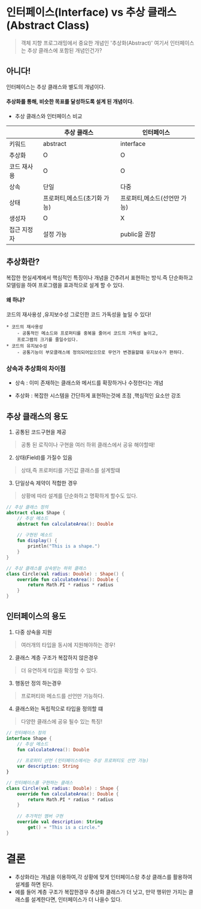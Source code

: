 # 인터페이스(Interface) vs 추상 클래스(Abstract Class)
> 객체 지향 프로그래밍에서 중요한 개념인 '추상화(Abstract)' 여기서 인터페이스는 추상 클래스에 포함된 개념인건가?

## 아니다!
인터페이스는 추상 클래스와 별도의 개념이다.
#### 추상화를 통해, 비슷한 목표를 달성하도록 설계 된 개념이다.

* 추상 클래스와 인터페이스 비교 

|      |추상 클래스|인터페이스|
|------|----------|---------|
|키워드| abstract  |interface|
|추상화| O         |O       |
|코드 재사용| O    |O      |
|상속|단일|다중|
|상태|프로퍼티,메소드(초기화 가능) |프로퍼티,메소드(선언만 가능)|
|생성자|O|X|
|접근 지정자|설정 가능|public을 권장|

## 추상화란?
복잡한 현실세계에서 핵심적인 특징이나 개념을 간추려서 표현하는 방식.즉 단순화하고 모델링을 하여 프로그램을 효과적으로 설계 할 수 있다.

#### 왜 하냐?
코드의 재사용성 ,유지보수성 그로인한 코드 가독성을 높일 수 있다!

    * 코드의 재사용성
        - 공통적인 메소드와 프로퍼티를 중복을 줄어서 코드의 가독성 높이고,
        프로그램의 크기를 줄일수있다.
    * 코드의 유지보수성
        - 공통기능이 부모클래스에 정의되어있으므로 무언가 변경을할떄 유지보수가 편하다.


### 상속과 추상화의 차이점
* 상속 : 이미 존재하는 클래스와 메서드를 확장하거나 수정한다는 개념

* 추상화 : 복잡한 시스템을 간단하게 표현하는것에 초점 ,핵심적인 요소만 강조 

## 추상 클래스의 용도
1. 공통된 코드구현을 제공
> 공통 된 로직이나 구현을 여러 하위 클래스에서 공유 해야할때!
2. 상태(Field)를 가질수 있음
> 상태,즉 프로퍼티를 가진값 클래스를 설계할떄
3. 단일상속 제약이 적합한 경우
> 상황에 따라 설계를 단순화하고 명확하게 할수도 있다.
```kotlin
// 추상 클래스 정의
abstract class Shape {
    // 추상 메소드
    abstract fun calculateArea(): Double
    
    // 구현된 메소드
    fun display() {
        println("This is a shape.")
    }
}

// 추상 클래스를 상속받는 하위 클래스
class Circle(val radius: Double) : Shape() {
    override fun calculateArea(): Double {
        return Math.PI * radius * radius
    }
}

```
## 인터페이스의 용도
1. 다중 상속을 지원
> 여러개의 타입을 동시에 지원해야하는 경우!
2. 클래스 계층 구조가 복잡하지 않은경우
> 더 유연하게 타입을 확장할 수 있다.
3. 행동만 정의 하는경우
>  프로퍼티와 메소드를 선언만 가능하다.
4. 클래스와는 독립적으로 타입을 정의할 떄
> 다양한 클래스에 공유 될수 있는 특징!
```kotlin
// 인터페이스 정의
interface Shape {
    // 추상 메소드
    fun calculateArea(): Double
    
    // 프로퍼티 선언 (인터페이스에서는 추상 프로퍼티도 선언 가능)
    var description: String
}

// 인터페이스를 구현하는 클래스
class Circle(val radius: Double) : Shape {
    override fun calculateArea(): Double {
        return Math.PI * radius * radius
    }
    
    // 추가적인 멤버 구현
    override val description: String
        get() = "This is a circle."
}

```

# 결론
- 추상화라는 개념을 이용하여,각 상황에 맞게 인터페이스랑 추상 클래스를 활용하여 설계를 하면 된다. 
- 예를 들어 계층 구조가 복잡한경우 추상화 클래스가 더 낫고, 만약 행위만 가지는 클래스를 설계한다면, 인터페이스가 더 나을수 있다. 